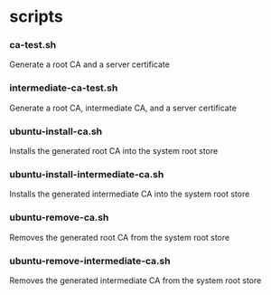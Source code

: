 # scripts

### ca-test.sh

Generate a root CA and a server certificate

### intermediate-ca-test.sh

Generate a root CA, intermediate CA, and a server certificate

### ubuntu-install-ca.sh

Installs the generated root CA into the system root store

### ubuntu-install-intermediate-ca.sh

Installs the generated intermediate CA into the system root store

### ubuntu-remove-ca.sh

Removes the generated root CA from the system root store

### ubuntu-remove-intermediate-ca.sh

Removes the generated intermediate CA from the system root store
